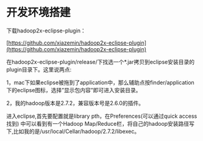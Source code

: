 # 开发环境搭建

下载hadoop2x-eclipse-plugin：

[https://github.com/xiazemin/hadoop2x-eclipse-plugin](https://github.com/xiazemin/hadoop2x-eclipse-plugin)

在hadoop2x-eclipse-plugin/release/下找选一个\*.jar拷贝到eclipse安装目录的plugin目录下。这里说两点:

1，mac下如果eclipse被拖到了application中，那么辅助点按finder/application下的eclipse图标，选择”显示包内容”即可进入安装目录。

2，我的hadoop版本是2.7.2，兼容版本号是2.6.0的插件。

进入eclipse,首先要配置就是library pth，在Preferences\(可以通过quick access找到\) 中可以看到有一个Hadoop Map/Reduce栏，将自己的hadoop安装路径写下,比如我的是/usr/local/Cellar/hadoop/2.7.2/libexec。

